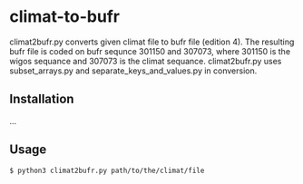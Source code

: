 # climat-to-bufr

climat2bufr.py converts given climat file to bufr file (edition 4). The resulting bufr file is coded on
bufr sequnce 301150 and 307073, where 301150 is the wigos sequance and 307073 is the climat sequance.
climat2bufr.py uses subset_arrays.py and separate_keys_and_values.py in conversion.

## Installation

...

## Usage

```bash
$ python3 climat2bufr.py path/to/the/climat/file

```
